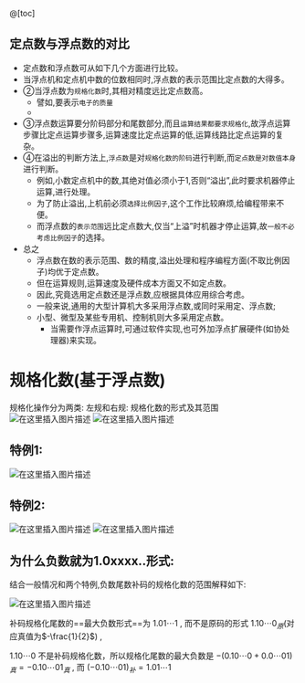 @[toc]

## 定点数与浮点数的对比

* 定点数和浮点数可从如下几个方面进行比较。
* 当浮点机和定点机中数的位数相同时,浮点数的表示范围比定点数的大得多。
* ②当浮点数为`规格化数`时,其相对精度远比定点数高。
  * 譬如,要表示`电子的质量`
  *
* ③浮点数运算要分阶码部分和尾数部分,而且`运算结果都要求规格化`,故浮点运算步骤比定点运算步骤多,运算速度比定点运算的低,运算线路比定点运算的复杂。
* ④在溢出的判断方法上,`浮点数`是对`规格化数的阶码`进行判断,而`定点数是对数值本身`进行判断。
  * 例如,小数定点机中的数,其绝对值必须小于1,否则“溢出”,此时要求机器停止运算,进行处理。
  * 为了防止溢出,上机前必须`选择比例因子`,这个工作比较麻烦,给编程带来不便。
  * 而浮点数的`表示范围`远比定点数大,仅当“上溢”时机器才停止运算,故`一般不必考虑比例因子`的选择。
* 总之
  * 浮点数在数的表示范围、数的精度,溢出处理和程序编程方面(不取比例因子)均优于定点数。
  * 但在运算规则,运算速度及硬件成本方面又不如定点数。
  * 因此,究竟选用定点数还是浮点数,应根据具体应用综合考虑。
  * 一般来说,通用的大型计算机大多采用浮点数,或同时采用定、浮点数;
  * 小型、微型及某些专用机、控制机则大多采用定点数。
    * 当需要作浮点运算时,可通过软件实现,也可外加浮点扩展硬件(如协处理器)来实现。

# 规格化数(基于浮点数)

规格化操作分为两类:
左规和右规:
规格化数的形式及其范围
![在这里插入图片描述](https://img-blog.csdnimg.cn/20210622150245720.png?x-oss-process=image/watermark,type_ZmFuZ3poZW5naGVpdGk,shadow_10,text_aHR0cHM6Ly9ibG9nLmNzZG4ubmV0L3h1Y2hhb3hpbjEzNzU=,size_16,color_FFFFFF,t_70)
![在这里插入图片描述](https://img-blog.csdnimg.cn/20210622152046604.png?x-oss-process=image/watermark,type_ZmFuZ3poZW5naGVpdGk,shadow_10,text_aHR0cHM6Ly9ibG9nLmNzZG4ubmV0L3h1Y2hhb3hpbjEzNzU=,size_16,color_FFFFFF,t_70)

## 特例1:

![在这里插入图片描述](https://img-blog.csdnimg.cn/20210622152103876.png)

## 特例2:

![在这里插入图片描述](https://img-blog.csdnimg.cn/20210622152113367.png)
![在这里插入图片描述](https://img-blog.csdnimg.cn/20210622152139749.png)

## 为什么负数就为1.0xxxx..形式:

结合一般情况和两个特例,负数尾数补码的规格化数的范围解释如下:

![在这里插入图片描述](https://img-blog.csdnimg.cn/20210622152004140.png?x-oss-process=image/watermark,type_ZmFuZ3poZW5naGVpdGk,shadow_10,text_aHR0cHM6Ly9ibG9nLmNzZG4ubmV0L3h1Y2hhb3hpbjEzNzU=,size_16,color_FFFFFF,t_70)

补码规格化尾数的==最大负数形式==为  $1.01 \cdots 1$ ,
而不是原码的形式  $1.10 \cdots 0_{原}$(对应真值为$-\frac{1}{2}$) ,

$1.10 \cdots 0$  不是补码规格化数，所以规格化尾数的最大负数是  $-(0.10 \cdots 0+0.0 \cdots 01)_{真}=-0.10 \cdots 01_{真}$ ,
而  $(-0.10 \cdots 01)_{补}=1.01 \cdots 1$
